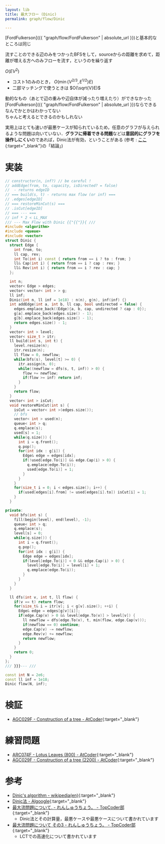 ```yaml
---
layout: lib
title: 最大フロー (Dinic)
permalink: graph/flow/Dinic

---
```



[FordFulkerson]({{ "graph/flow/FordFulkerson" | absolute_url }})と基本的なところは同じ

流すことのできる辺のみをつかったBFSをして，sourceからの距離を求めて，距離が増える方へのみフローを流す，というのを繰り返す

$O(EV^2)$

* コスト1のみのとき， $O(\min\{V^{2/3}, E^{1/2}\}E)$
* 二部マッチングで使うときは $O(\sqrt{V}E)$

動的なもの（あとで辺の重みや辺自体が減ったり増えたり）ができなかった  
[FordFulkerson]({{ "graph/flow/FordFulkerson" | absolute_url }})ならできる  
なんでかとかはわかってない  
ちゃんと考えるとできるのかもしれない  

実用上はとても速いが最悪ケースが知られているため，任意のグラフが与えられるような問題は向いていない．**グラフに帰着できる問題**などは**意図的にグラフを操作しにくい**のであれば，Dinic法が有効，ということがある (参考 : [ここ](http://topcoder.g.hatena.ne.jp/Mi_Sawa/20140311){:target="_blank"}<!--_-->の「結論」)

# 実装


```cpp
// constructor(n, inf?) // be careful !
// addEdge(from, to, capacity, isDirected? = false)
//  - returns edgeID
// === build(s, t) - returns max flow (or inf) ===
// .edges[edgeID]
// === restoreMinCut(s) ===
// .isCut[edgeID]
// === --- ===
// inf * 2 < LL_MAX
/// --- Max Flow with Dinic {{"{{"}}{ ///
#include <algorithm>
#include <queue>
#include <vector>
struct Dinic {
  struct Edge {
    int from, to;
    ll cap, rev;
    int To(int i) const { return from == i ? to : from; }
    ll& Cap(int i) { return from == i ? cap : rev; }
    ll& Rev(int i) { return from == i ? rev : cap; }
  };

  int n;
  vector< Edge > edges;
  vector< vector< int > > g;
  ll inf;
  Dinic(int n, ll inf = 1e18) : n(n), g(n), inf(inf) {}
  int addEdge(int a, int b, ll cap, bool undirected = false) {
    edges.emplace_back((Edge){a, b, cap, undirected ? cap : 0});
    g[a].emplace_back(edges.size() - 1);
    g[b].emplace_back(edges.size() - 1);
    return edges.size() - 1;
  }
  vector< int > level;
  vector< size_t > itr;
  ll build(int s, int t) {
    level.resize(n);
    itr.resize(n);
    ll flow = 0, newflow;
    while(bfs(s), level[t] >= 0) {
      itr.assign(n, 0);
      while((newflow = dfs(s, t, inf)) > 0) {
        flow += newflow;
        if(flow >= inf) return inf;
      }
    }
    return flow;
  }
  vector< int > isCut;
  void restoreMinCut(int s) {
    isCut = vector< int >(edges.size());
    // bfs
    vector< int > used(n);
    queue< int > q;
    q.emplace(s);
    used[s] = 1;
    while(q.size()) {
      int i = q.front();
      q.pop();
      for(int idx : g[i]) {
        Edge& edge = edges[idx];
        if(!used[edge.To(i)] && edge.Cap(i) > 0) {
          q.emplace(edge.To(i));
          used[edge.To(i)] = 1;
        }
      }
    }
    for(size_t i = 0; i < edges.size(); i++) {
      if(used[edges[i].from] != used[edges[i].to]) isCut[i] = 1;
    }
  }

private:
  void bfs(int s) {
    fill(begin(level), end(level), -1);
    queue< int > q;
    q.emplace(s);
    level[s] = 0;
    while(q.size()) {
      int i = q.front();
      q.pop();
      for(int idx : g[i]) {
        Edge edge = edges[idx];
        if(level[edge.To(i)] < 0 && edge.Cap(i) > 0) {
          level[edge.To(i)] = level[i] + 1;
          q.emplace(edge.To(i));
        }
      }
    }
  }

  ll dfs(int v, int t, ll flow) {
    if(v == t) return flow;
    for(size_t& i = itr[v]; i < g[v].size(); ++i) {
      Edge& edge = edges[g[v][i]];
      if(edge.Cap(v) > 0 && level[edge.To(v)] > level[v]) {
        ll newflow = dfs(edge.To(v), t, min(flow, edge.Cap(v)));
        if(newflow == 0) continue;
        edge.Cap(v) -= newflow;
        edge.Rev(v) += newflow;
        return newflow;
      }
    }
    return 0;
  }
};
/// }}}--- ///

const int N = 2e6;
const ll inf = 1e18;
Dinic flow(N, inf);
```


# 検証

* [AGC029F - Construction of a tree - AtCoder](https://atcoder.jp/contests/agc029/submissions/3823160){:target="_blank"}<!--_-->

# 練習問題

* [ARC074F - Lotus Leaves (800) - AtCoder](https://atcoder.jp/contests/arc074/tasks/arc074_d){:target="_blank"}<!--_-->
* [AGC029F - Construction of a tree (2200) - AtCoder](https://atcoder.jp/contests/agc029/tasks/agc029_f){:target="_blank"}<!--_-->

# 参考

* [Dinic's algorithm - wikipedia(en)](https://en.wikipedia.org/wiki/Dinic%27s_algorithm){:target="_blank"}
* [Dinic法 - Algoogle](http://algoogle.hadrori.jp/algorithm/dinic.html){:target="_blank"}
* [最大流問題について. - れんしゅうちょう。 - TopCoder部](http://topcoder.g.hatena.ne.jp/Mi_Sawa/20140311){:target="_blank"}<!--_-->
  * Dinic法とその計算量，最悪ケースや最悪ケースについて書かれています
* [最大流問題について その3 - れんしゅうちょう。 - TopCoder部](http://topcoder.g.hatena.ne.jp/Mi_Sawa/20140320){:target="_blank"}<!--_-->
  * LCTでの高速化について書かれています

